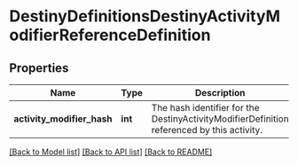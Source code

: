 # DestinyDefinitionsDestinyActivityModifierReferenceDefinition

## Properties
Name | Type | Description | Notes
------------ | ------------- | ------------- | -------------
**activity_modifier_hash** | **int** | The hash identifier for the DestinyActivityModifierDefinition referenced by this activity. | [optional] 

[[Back to Model list]](../README.md#documentation-for-models) [[Back to API list]](../README.md#documentation-for-api-endpoints) [[Back to README]](../README.md)


